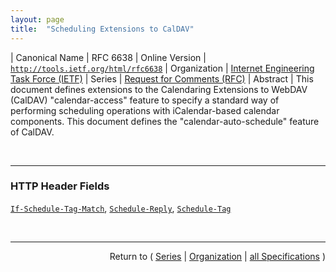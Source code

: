 ```yaml
---
layout: page
title:  "Scheduling Extensions to CalDAV"
---
```


| Canonical Name | RFC 6638
| Online Version | [`http://tools.ietf.org/html/rfc6638`](http://tools.ietf.org/html/rfc6638)
| Organization | [Internet Engineering Task Force (IETF)](..)
| Series | [Request for Comments (RFC)](.)
| Abstract | This document defines extensions to the Calendaring Extensions to WebDAV (CalDAV) "calendar-access" feature to specify a standard way of performing scheduling operations with iCalendar-based calendar components. This document defines the "calendar-auto-schedule" feature of CalDAV.

<br/>
<hr/>

### HTTP Header Fields

[`If-Schedule-Tag-Match`](/concepts/http-header/If-Schedule-Tag-Match "The If-Schedule-Tag-Match request header field is used with a method to make it conditional. Clients can set this header to the value returned in the Schedule-Tag response header, or the CALDAV:schedule-tag property, of a scheduling object resource previously retrieved from the server to avoid overwriting &#34;consequential&#34; changes to the scheduling object resource."), [`Schedule-Reply`](/concepts/http-header/Schedule-Reply "The Schedule-Reply request header is used by a client to indicate to a server whether or not a scheduling operation ought to occur when an &#34;Attendee&#34; deletes a scheduling object resource. In particular, it controls whether a reply scheduling message is sent to the &#34;Organizer&#34; as a result of the removal. There are situations in which unsolicited scheduling messages need to be silently removed (or ignored) for security or privacy reasons. This request header allows the scheduling object resource to be removed if such a need arises."), [`Schedule-Tag`](/concepts/http-header/Schedule-Tag "The Schedule-Tag response header provides the current value of the CALDAV:schedule-tag property value.")



<br/>
<hr/>

<p style="text-align: right">Return to ( <a href="./">Series</a> | <a href="../">Organization</a> | <a href="../../">all Specifications</a> )</p>